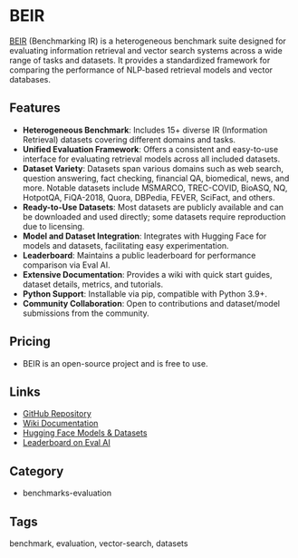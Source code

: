 # BEIR

[BEIR](https://github.com/beir-cellar/beir) (Benchmarking IR) is a heterogeneous benchmark suite designed for evaluating information retrieval and vector search systems across a wide range of tasks and datasets. It provides a standardized framework for comparing the performance of NLP-based retrieval models and vector databases.

## Features
- **Heterogeneous Benchmark**: Includes 15+ diverse IR (Information Retrieval) datasets covering different domains and tasks.
- **Unified Evaluation Framework**: Offers a consistent and easy-to-use interface for evaluating retrieval models across all included datasets.
- **Dataset Variety**: Datasets span various domains such as web search, question answering, fact checking, financial QA, biomedical, news, and more. Notable datasets include MSMARCO, TREC-COVID, BioASQ, NQ, HotpotQA, FiQA-2018, Quora, DBPedia, FEVER, SciFact, and others.
- **Ready-to-Use Datasets**: Most datasets are publicly available and can be downloaded and used directly; some datasets require reproduction due to licensing.
- **Model and Dataset Integration**: Integrates with Hugging Face for models and datasets, facilitating easy experimentation.
- **Leaderboard**: Maintains a public leaderboard for performance comparison via Eval AI.
- **Extensive Documentation**: Provides a wiki with quick start guides, dataset details, metrics, and tutorials.
- **Python Support**: Installable via pip, compatible with Python 3.9+.
- **Community Collaboration**: Open to contributions and dataset/model submissions from the community.

## Pricing
- BEIR is an open-source project and is free to use.

## Links
- [GitHub Repository](https://github.com/beir-cellar/beir)
- [Wiki Documentation](https://github.com/beir-cellar/beir/wiki)
- [Hugging Face Models & Datasets](https://huggingface.co/BeIR)
- [Leaderboard on Eval AI](https://eval.ai/web/challenges/challenge-page/1897)

## Category
- benchmarks-evaluation

## Tags
benchmark, evaluation, vector-search, datasets